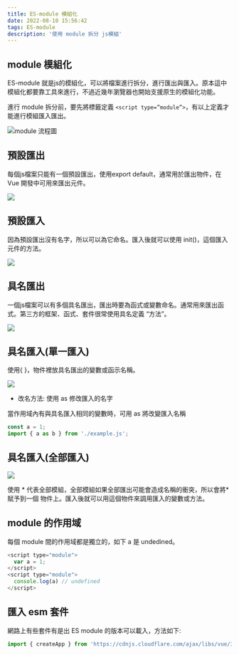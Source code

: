 ```yaml
---
title: ES-module 模組化
date: 2022-08-10 15:56:42
tags: ES-module
description: '使用 module 拆分 js模組'
---
```


## module 模組化

ES-module 就是js的模組化，可以將檔案進行拆分，進行匯出與匯入。原本這中模組化都要靠工具來進行，不過近幾年瀏覽器也開始支援原生的模組化功能。

進行 module 拆分前，要先將標籤定義 `<script type=”module”>`，有以上定義才能進行模組匯入匯出。

![module 流程圖](https://miro.medium.com/max/1296/1*AQKVEXAedLM5vVq0bO5hxA.png)

## 預設匯出

每個js檔案只能有一個預設匯出，使用export default，通常用於匯出物件，在 Vue 開發中可用來匯出元件。

![](https://miro.medium.com/max/1184/1*_efyAPp16hBz7m2RiNiRNg.png)

## 預設匯入

因為預設匯出沒有名字，所以可以為它命名。匯入後就可以使用 init()，這個匯入元件的方法。

![](https://miro.medium.com/max/1110/1*zdFUpt99uN8OSjXVGTz_SQ.png)

## 具名匯出

一個js檔案可以有多個具名匯出，匯出時要為函式或變數命名。通常用來匯出函式。第三方的框架、函式、套件很常使用具名定義 “方法”。

![](https://miro.medium.com/max/1008/1*N9YDqtocFYFgYUxRMc8vUA.png)

## 具名匯入(單一匯入)

使用{ }，物件裡放具名匯出的變數或函示名稱。

![](https://miro.medium.com/max/1214/1*ye59ehCBuMP9-Bvht6HriQ.png)

- 改名方法: 使用 as 修改匯入的名字

當作用域內有與具名匯入相同的變數時，可用 as 將改變匯入名稱

``` js
const a = 1;
import { a as b } from './example.js';
```

## 具名匯入(全部匯入)

![](https://miro.medium.com/max/1054/1*A9xErPA2Zxl5aLuCAAzQrA.png)

使用 * 代表全部模組，全部模組如果全部匯出可能會造成名稱的衝突，所以會將* 賦予到一個 物件上。匯入後就可以用這個物件來調用匯入的變數或方法。

## module 的作用域

每個 module 間的作用域都是獨立的，如下 a 是 undedined。

``` js
<script type="module">
  var a = 1;
</script>
<script type="module">
  console.log(a) // undefined
</script>
```

## 匯入 esm 套件

網路上有些套件有是出 ES module 的版本可以載入，方法如下: 

``` js
import { createApp } from 'https://cdnjs.cloudflare.com/ajax/libs/vue/3.1.4/vue.esm-browser.min.js';
```





